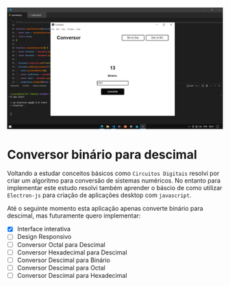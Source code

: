 ![alt text](image.png)

# Conversor binário para descimal

Voltando a estudar conceitos básicos como `Circuitos Digitais` resolvi por criar um algoritmo para conversão de sistemas numéricos.
No entanto para implementar este estudo resolvi também aprender o báscio de como utilizar `Electron-js` para criação de aplicações desktop com `javascript`.

Até o seguinte momento esta aplicação apenas converte binário para descimal, mas futuramente quero implementar:

- [x] Interface interativa
- [ ] Design Responsivo
- [ ] Conversor Octal para Descimal
- [ ] Conversor Hexadecimal para Descimal
- [ ] Conversor Descimal para Binário
- [ ] Conversor Descimal para Octal
- [ ] Conversor Descimal para Hexadecimal
